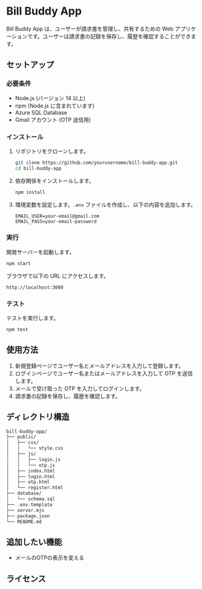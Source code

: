 # Bill Buddy App

Bill Buddy App は、ユーザーが請求書を管理し、共有するための Web アプリケーションです。ユーザーは請求書の記録を保存し、履歴を確認することができます。

## セットアップ

### 必要条件

- Node.js (バージョン 14 以上)
- npm (Node.js に含まれています)
- Azure SQL Database
- Gmail アカウント (OTP 送信用)

### インストール

1. リポジトリをクローンします。

   ```bash
   git clone https://github.com/yourusername/bill-buddy-app.git
   cd bill-buddy-app
   ```

2. 依存関係をインストールします。

   ```bash
   npm install
   ```

3. 環境変数を設定します。`.env` ファイルを作成し、以下の内容を追加します。

   ```plaintext
   EMAIL_USER=your-email@gmail.com
   EMAIL_PASS=your-email-password
   ```

### 実行

開発サーバーを起動します。

```bash
npm start
```

ブラウザで以下の URL にアクセスします。

```url
http://localhost:3000
```

### テスト

テストを実行します。

```bash
npm test
```

## 使用方法

1. 新規登録ページでユーザー名とメールアドレスを入力して登録します。
2. ログインページでユーザー名またはメールアドレスを入力して OTP を送信します。
3. メールで受け取った OTP を入力してログインします。
4. 請求書の記録を保存し、履歴を確認します。

## ディレクトリ構造

```txt
bill-buddy-app/
├── public/
│   ├── css/
│   │   └── style.css
│   ├── js/
│   │   ├── login.js
│   │   └── otp.js
│   ├── index.html
│   ├── login.html
│   ├── otp.html
│   └── register.html
├── database/
│   └── schema.sql
├── .env.template
├── server.mjs
├── package.json
└── README.md
```

## 追加したい機能

- メールのOTPの表示を変える

## ライセンス

<!-- このプロジェクトは、[ISC ライセンス](LICENSE)の下でライセンスされています。 -->
